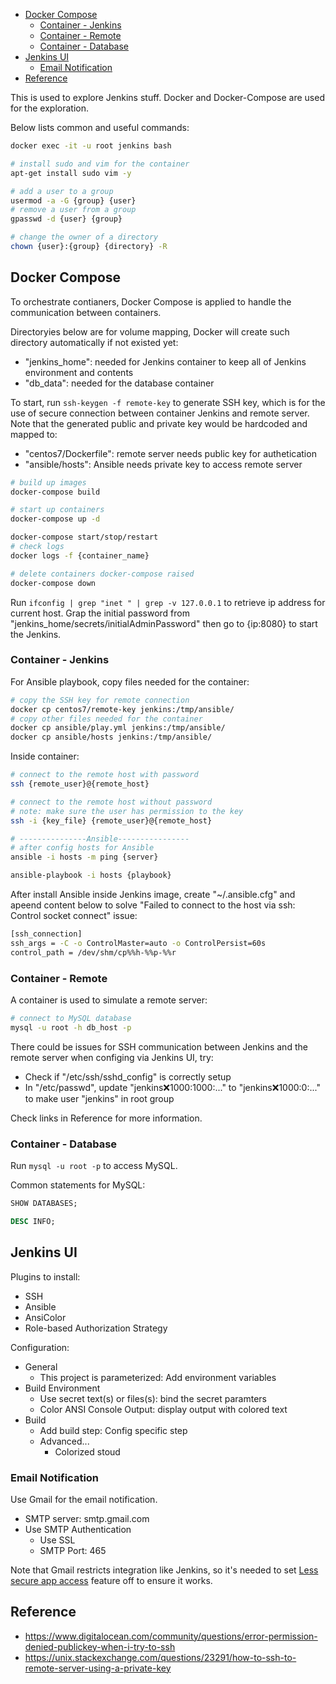 
- [Docker Compose](#docker-compose)
    - [Container - Jenkins](#container---jenkins)
    - [Container - Remote](#container---remote)
    - [Container - Database](#container---database)
- [Jenkins UI](#jenkins-ui)
    - [Email Notification](#email-notification)
- [Reference](#reference)


This is used to explore Jenkins stuff. Docker and Docker-Compose are used for the exploration.

Below lists common and useful commands:

```sh
docker exec -it -u root jenkins bash

# install sudo and vim for the container
apt-get install sudo vim -y

# add a user to a group
usermod -a -G {group} {user}
# remove a user from a group
gpasswd -d {user} {group}

# change the owner of a directory
chown {user}:{group} {directory} -R
```


## Docker Compose

To orchestrate contianers, Docker Compose is applied to handle the communication between containers.

Directoryies below are for volume mapping, Docker will create such directory automatically if not existed yet:
- "jenkins_home": needed for Jenkins container to keep all of Jenkins environment and contents
- "db_data": needed for the database container

To start, run `ssh-keygen -f remote-key` to generate SSH key, which is for the use of secure connection between container Jenkins and remote server. 
Note that the generated public and private key would be hardcoded and mapped to:
- "centos7/Dockerfile": remote server needs public key for authetication
- "ansible/hosts": Ansible needs private key to access remote server

```sh
# build up images 
docker-compose build

# start up containers
docker-compose up -d

docker-compose start/stop/restart
# check logs
docker logs -f {container_name}

# delete containers docker-compose raised
docker-compose down
```

Run `ifconfig | grep "inet " | grep -v 127.0.0.1` to retrieve ip address for current host. Grap the initial password from  "jenkins_home/secrets/initialAdminPassword" then go to {ip:8080} to start the Jenkins.


### Container - Jenkins

For Ansible playbook, copy files needed for the container:

```sh
# copy the SSH key for remote connection
docker cp centos7/remote-key jenkins:/tmp/ansible/
# copy other files needed for the container
docker cp ansible/play.yml jenkins:/tmp/ansible/
docker cp ansible/hosts jenkins:/tmp/ansible/
```

Inside container:

```sh
# connect to the remote host with password
ssh {remote_user}@{remote_host}

# connect to the remote host without password
# note: make sure the user has permission to the key
ssh -i {key_file} {remote_user}@{remote_host}

# ---------------Ansible----------------
# after config hosts for Ansible
ansible -i hosts -m ping {server}

ansible-playbook -i hosts {playbook}
```

After install Ansible inside Jenkins image, create "~/.ansible.cfg" and apeend content below to solve "Failed to connect to the host via ssh: Control socket connect" issue:

```sh
[ssh_connection]
ssh_args = -C -o ControlMaster=auto -o ControlPersist=60s
control_path = /dev/shm/cp%%h-%%p-%%r
```

### Container - Remote

A container is used to simulate a remote server:

```sh
# connect to MySQL database
mysql -u root -h db_host -p
```

There could be issues for SSH communication between Jenkins and the remote server when configing via Jenkins UI, try:
- Check if "/etc/ssh/sshd_config" is correctly setup
- In "/etc/passwd", update "jenkins:x:1000:1000:..." to "jenkins:x:1000:0:..." to make user "jenkins" in root group

Check links in Reference for more information.


### Container - Database

Run `mysql -u root -p` to access MySQL.

Common statements for MySQL:

```sql
SHOW DATABASES;

DESC INFO;
```



## Jenkins UI

Plugins to install:

- SSH
- Ansible
- AnsiColor
- Role-based Authorization Strategy

Configuration:

- General
    - This project is parameterized: Add environment variables
- Build Environment
    - Use secret text(s) or files(s): bind the secret paramters
    - Color ANSI Console Output: display output with colored text
- Build
    - Add build step: Config specific step
    - Advanced...
        - Colorized stoud

### Email Notification

Use Gmail for the email notification.

- SMTP server: smtp.gmail.com
- Use SMTP Authentication
    - Use SSL
    - SMTP Port: 465

Note that Gmail restricts integration like Jenkins, so it's needed to set [Less secure app access](https://myaccount.google.com/lesssecureapps) feature off to ensure it works. 



## Reference

- https://www.digitalocean.com/community/questions/error-permission-denied-publickey-when-i-try-to-ssh
- https://unix.stackexchange.com/questions/23291/how-to-ssh-to-remote-server-using-a-private-key
